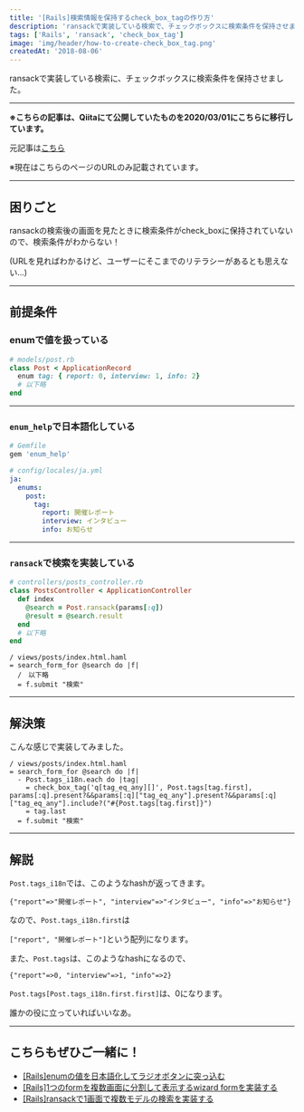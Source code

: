 ```yaml
---
title: '[Rails]検索情報を保持するcheck_box_tagの作り方'
description: 'ransackで実装している検索で、チェックボックスに検索条件を保持させました'
tags: ['Rails', 'ransack', 'check_box_tag']
image: 'img/header/how-to-create-check_box_tag.png'
createdAt: '2018-08-06'
---
```


ransackで実装している検索に、チェックボックスに検索条件を保持させました。

--------

**※こちらの記事は、Qiitaにて公開していたものを2020/03/01にこちらに移行しています。**

元記事は[こちら](https://qiita.com/dach1_ken/items/a7747bf730590d4c8618)

※現在はこちらのページのURLのみ記載されています。

--------

## 困りごと

ransackの検索後の画面を見たときに検索条件がcheck_boxに保持されていないので、検索条件がわからない！

(URLを見ればわかるけど、ユーザーにそこまでのリテラシーがあるとも思えない…)

---------

## 前提条件

### enumで値を扱っている

```ruby
# models/post.rb
class Post < ApplicationRecord
  enum tag: { report: 0, interview: 1, info: 2}
  # 以下略
end
```

------

### `enum_help`で日本語化している

```ruby
# Gemfile
gem 'enum_help'
```

```yml
# config/locales/ja.yml
ja:
  enums:
    post:
      tag:
        report: 開催レポート
        interview: インタビュー
        info: お知らせ
```

------

### `ransack`で検索を実装している

```ruby
# controllers/posts_controller.rb
class PostsController < ApplicationController
  def index
    @search = Post.ransack(params[:q])
    @result = @search.result
  end
  # 以下略
end
```

```html.haml
/ views/posts/index.html.haml
= search_form_for @search do |f|
  /　以下略
  = f.submit "検索"
```

---------

## 解決策

こんな感じで実装してみました。

```html.haml
/ views/posts/index.html.haml
= search_form_for @search do |f|
  - Post.tags_i18n.each do |tag|
    = check_box_tag('q[tag_eq_any][]', Post.tags[tag.first], params[:q].present?&&params[:q]["tag_eq_any"].present?&&params[:q]["tag_eq_any"].include?("#{Post.tags[tag.first]}")
    = tag.last
  = f.submit "検索"
```

---------

## 解説

`Post.tags_i18n`では、このようなhashが返ってきます。

`{"report"=>"開催レポート", "interview"=>"インタビュー", "info"=>"お知らせ"}`

なので、`Post.tags_i18n.first`は

`["report", "開催レポート"]`という配列になります。

また、`Post.tags`は、このようなhashになるので、

`{"report"=>0, "interview"=>1, "info"=>2}`

`Post.tags[Post.tags_i18n.first.first]`は、0になります。

誰かの役に立っていればいいなあ。

-------

## こちらもぜひご一緒に！

- [[Rails]enumの値を日本語化してラジオボタンに突っ込む](../../blog/how-to-create-radio-button-using-enum/)
- [[Rails]1つのformを複数画面に分割して表示するwizard formを実装する](../../blog/how-to-create-wizard-form-in-rails/)
- [[Rails]ransackで1画面で複数モデルの検索を実装する](../../blog/how-to-use-ransack-in-many-models/)
